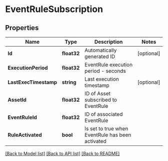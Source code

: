# EventRuleSubscription

## Properties

Name | Type | Description | Notes
------------ | ------------- | ------------- | -------------
**Id** | **float32** | Automatically generated ID | [optional] 
**ExecutionPeriod** | **float32** | EventRule execution period - seconds | 
**LastExecTimestamp** | **string** | Last execution timestamp | [optional] 
**AssetId** | **float32** | ID of Asset subscribed to EventRule | 
**EventRuleId** | **float32** | ID of associated EventRule | 
**RuleActivated** | **bool** | Is set to true when EventRule has been activated | 

[[Back to Model list]](../README.md#documentation-for-models) [[Back to API list]](../README.md#documentation-for-api-endpoints) [[Back to README]](../README.md)


